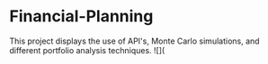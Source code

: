 # Financial-Planning
This project displays the use of API's, Monte Carlo simulations, and different portfolio analysis techniques.
![](
